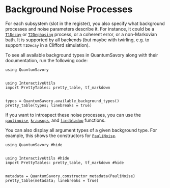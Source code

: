 # Background Noise Processes


For each subsystem (slot in the register), you also specify what background processes and noise parameters describe it.
For instance, it could be a [`T1Decay`](@ref) or [`T2Dephasing`](@ref) process, or a coherent error, or a non-Markovian bath.
It is supported by all backends (but maybe with twirling, e.g. to support `T1Decay` in a Clifford simulation).


To see all available background types in QuantumSavory along with their documentation, run the following code:


```@example subtype
using QuantumSavory


using InteractiveUtils
import PrettyTables: pretty_table, tf_markdown


types = QuantumSavory.available_background_types()
pretty_table(types; linebreaks = true)
```


If you want to introspect these noise processes, you can use the [`paulinoise`](@ref), [`krausops`](@ref), and [`lindbladop`](@ref) functions.


You can also display all argument types of a given background type. For example, this shows the constructors for [`PauliNoise`](@ref).


```@example arg
using QuantumSavory #hide


using InteractiveUtils #hide
import PrettyTables: pretty_table, tf_markdown #hide


metadata = QuantumSavory.constructor_metadata(PauliNoise)
pretty_table(metadata; linebreaks = true)
```